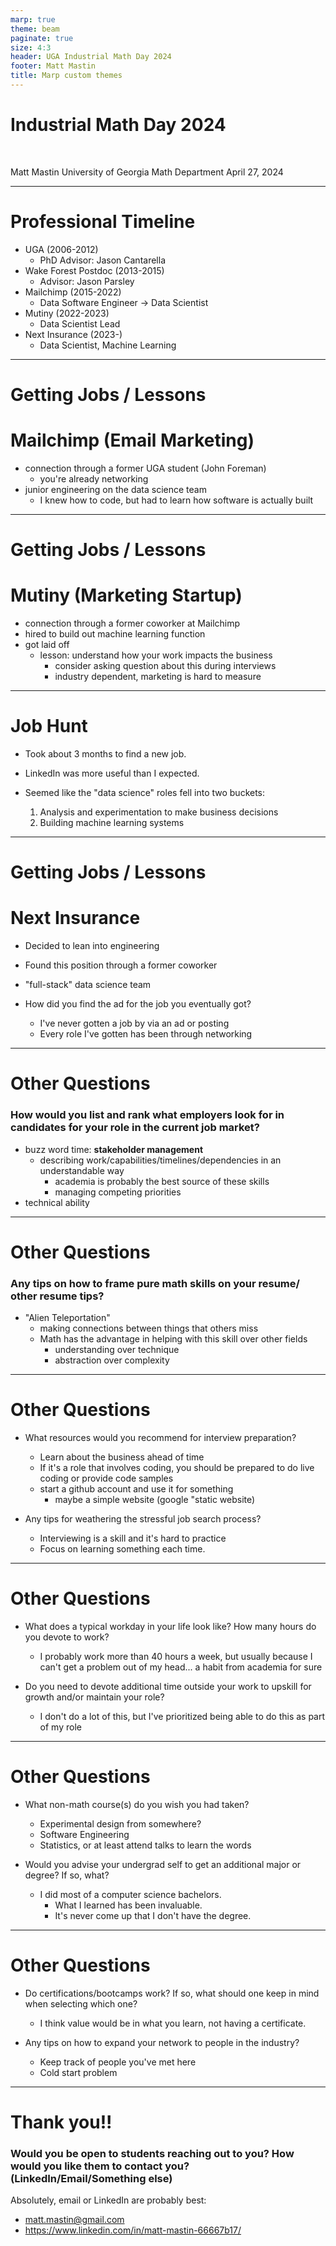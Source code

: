 ```yaml
---
marp: true
theme: beam
paginate: true
size: 4:3
header: UGA Industrial Math Day 2024
footer: Matt Mastin
title: Marp custom themes
---
```

<!-- _class: title -->

# Industrial Math Day 2024
<br/>

Matt Mastin
University of Georgia
Math Department
April 27, 2024


---
# Professional Timeline

- UGA (2006-2012)
  - PhD Advisor: Jason Cantarella
- Wake Forest Postdoc (2013-2015)
  - Advisor: Jason Parsley
- Mailchimp (2015-2022)
  - Data Software Engineer -> Data Scientist
- Mutiny (2022-2023)
  - Data Scientist Lead
- Next Insurance (2023-)
  - Data Scientist, Machine Learning

---

# Getting Jobs / Lessons

# Mailchimp (Email Marketing)
  - connection through a former UGA student (John Foreman)
    - you're already networking
  - junior engineering on the data science team
    - I knew how to code, but had to learn how software is actually built

---

# Getting Jobs / Lessons

# Mutiny (Marketing Startup)
  - connection through a former coworker at Mailchimp
  - hired to build out machine learning function
  - got laid off
    - lesson: understand how your work impacts the business
      - consider asking question about this during interviews
      - industry dependent, marketing is hard to measure

---
# Job Hunt

- Took about 3 months to find a new job.

- LinkedIn was more useful than I expected.

- Seemed like the "data science" roles fell into two buckets:
  1. Analysis and experimentation to make business decisions
  2. Building machine learning systems



---

# Getting Jobs / Lessons

# Next Insurance
  - Decided to lean into engineering
  - Found this position through a former coworker
  - "full-stack" data science team

- How did you find the ad for the job you eventually got? 
  - I've never gotten a job by via an ad or posting
  - Every role I've gotten has been through networking

---

# Other Questions

### How would you list and rank what employers look for in candidates for your role in the current job market?
- buzz word time: **stakeholder management**
  - describing work/capabilities/timelines/dependencies in an understandable way
    - academia is probably the best source of these skills
    - managing competing priorities 
- technical ability

---
# Other Questions

### Any tips on how to frame pure math skills on your resume/ other resume tips?  

- "Alien Teleportation"
  - making connections between things that others miss
  - Math has the advantage in helping with this skill over other fields
    - understanding over technique
    - abstraction over complexity

---
# Other Questions

- What resources would you recommend for interview preparation?
  - Learn about the business ahead of time
  - If it's a role that involves coding, you should be prepared to do live coding or provide code samples
  - start a github account and use it for something
    - maybe a simple website (google "static website)

- Any tips for weathering the stressful job search process? 
  - Interviewing is a skill and it's hard to practice
  - Focus on learning something each time.


---
# Other Questions


- What does a typical workday in your life look like? How many hours do you devote to work? 
  - I probably work more than 40 hours a week, but usually because I can't get a problem out of my head... a habit from academia for sure


- Do you need to devote additional time outside your work to upskill for growth and/or maintain your role? 
  - I don't do a lot of this, but I've prioritized being able to do this as part of my role

---

# Other Questions

- What non-math course(s) do you wish you had taken?
  - Experimental design from somewhere?
  - Software Engineering
  - Statistics, or at least attend talks to learn the words

- Would you advise your undergrad self to get an additional major or degree? If so, what? 
  - I did most of a computer science bachelors.
    - What I learned has been invaluable.
    - It's never come up that I don't have the degree.

---
# Other Questions

- Do certifications/bootcamps work? If so, what should one keep in mind when selecting which one?
  - I think value would be in what you learn, not having a certificate.

- Any tips on how to expand your network to people in the industry?
  - Keep track of people you've met here
  - Cold start problem

---
# Thank you!!

### Would you be open to students reaching out to you? How would you like them to contact you? (LinkedIn/Email/Something else) 

Absolutely, email or LinkedIn are probably best:

- matt.mastin@gmail.com
- https://www.linkedin.com/in/matt-mastin-66667b17/


